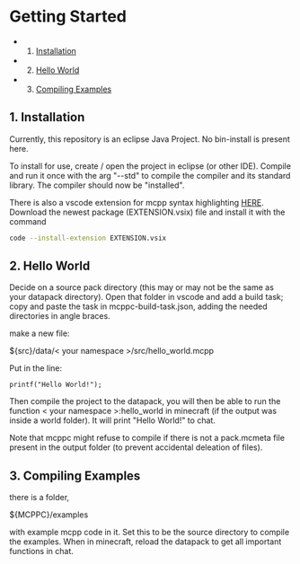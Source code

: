 # Getting Started
<!-- vscode-markdown-toc -->
* 1. [Installation](#Installation)
* 2. [Hello World](#HelloWorld)
* 3. [Compiling Examples](#CompilingExamples)

<!-- vscode-markdown-toc-config
	numbering=true
	autoSave=true
	/vscode-markdown-toc-config -->
<!-- /vscode-markdown-toc -->

##  1. <a name='Installation'></a>Installation
Currently, this repository is an eclipse Java Project. No bin-install is present here.

To install for use, create / open the project in eclipse (or other IDE). Compile and run it once with the arg "--std" to compile the compiler and its standard library. The compiler should now be "installed".

There is also a vscode extension for mcpp syntax highlighting [HERE](https://github.com/jbarber-phys/mcpp_vscode_ext). Download the newest package (EXTENSION.vsix) file and install it with the command
```sh
code --install-extension EXTENSION.vsix
```

##  2. <a name='HelloWorld'></a>Hello World
Decide on a source pack directory (this may or may not be the same as your datapack directory). Open that folder in vscode and add a build task; copy and paste the task in mcppc-build-task.json, adding the needed directories in angle braces.

make a new file:

 ${src}/data/< your namespace >/src/hello_world.mcpp

 Put in the line:
<!--https://stackoverflow.com/questions/75903579/how-to-add-custom-language-syntax-highlighter-to-markdown-code-block-in-vscode-->
<!--highlighting shows up in editor but not in document-->
```mcpp
printf("Hello World!");
```
Then compile the project to the datapack, you will then be able to run the function < your namespace >:hello_world in minecraft (if the output was inside a world folder). It will print "Hello World!" to chat.

Note that mcppc might refuse to compile if there is not a pack.mcmeta file present in the output folder (to prevent accidental deleation of files).

##  3. <a name='CompilingExamples'></a>Compiling Examples
there is a folder,

 ${MCPPC}/examples

with example mcpp code in it. Set this to be the source directory to compile the examples. When in minecraft, reload the datapack to get all important functions in chat.